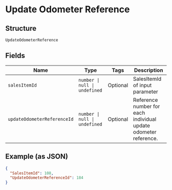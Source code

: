 
# Update Odometer Reference

## Structure

`UpdateOdometerReference`

## Fields

| Name | Type | Tags | Description |
|  --- | --- | --- | --- |
| `salesItemId` | `number \| null \| undefined` | Optional | SalesItemId of input parameter |
| `updateOdometerReferenceId` | `number \| null \| undefined` | Optional | Reference number for each individual update odometer reference. |

## Example (as JSON)

```json
{
  "SalesItemId": 108,
  "UpdateOdometerReferenceId": 184
}
```

